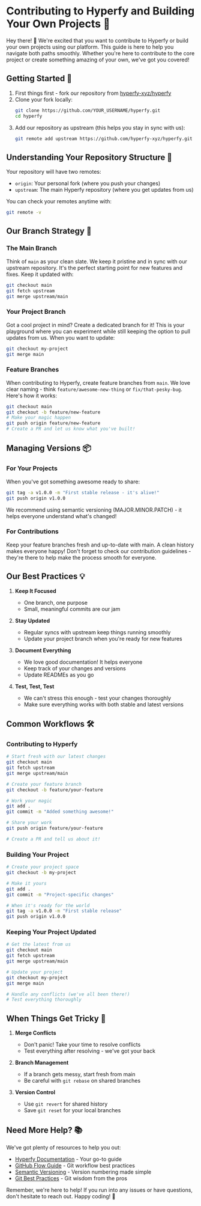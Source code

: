 # Contributing to Hyperfy and Building Your Own Projects 🚀

Hey there! 👋 We're excited that you want to contribute to Hyperfy or build your own projects using our platform. This guide is here to help you navigate both paths smoothly. Whether you're here to contribute to the core project or create something amazing of your own, we've got you covered!

## Getting Started 🎯

1. First things first - fork our repository from [hyperfy-xyz/hyperfy](https://github.com/hyperfy-xyz/hyperfy)
2. Clone your fork locally:
   ```bash
   git clone https://github.com/YOUR_USERNAME/hyperfy.git
   cd hyperfy
   ```
3. Add our repository as upstream (this helps you stay in sync with us):
   ```bash
   git remote add upstream https://github.com/hyperfy-xyz/hyperfy.git
   ```

## Understanding Your Repository Structure 🔄

Your repository will have two remotes:
- `origin`: Your personal fork (where you push your changes)
- `upstream`: The main Hyperfy repository (where you get updates from us)

You can check your remotes anytime with:
```bash
git remote -v
```

## Our Branch Strategy 🌳

### The Main Branch
Think of `main` as your clean slate. We keep it pristine and in sync with our upstream repository. It's the perfect starting point for new features and fixes. Keep it updated with:
  ```bash
  git checkout main
  git fetch upstream
  git merge upstream/main
  ```

### Your Project Branch
Got a cool project in mind? Create a dedicated branch for it! This is your playground where you can experiment while still keeping the option to pull updates from us. When you want to update:
  ```bash
  git checkout my-project
  git merge main
  ```

### Feature Branches
When contributing to Hyperfy, create feature branches from `main`. We love clear naming - think `feature/awesome-new-thing` or `fix/that-pesky-bug`. Here's how it works:
  ```bash
  git checkout main
  git checkout -b feature/new-feature
  # Make your magic happen
  git push origin feature/new-feature
  # Create a PR and let us know what you've built!
  ```

## Managing Versions 📦

### For Your Projects
When you've got something awesome ready to share:
  ```bash
  git tag -a v1.0.0 -m "First stable release - it's alive!"
  git push origin v1.0.0
  ```
We recommend using semantic versioning (MAJOR.MINOR.PATCH) - it helps everyone understand what's changed!

### For Contributions
Keep your feature branches fresh and up-to-date with main. A clean history makes everyone happy! Don't forget to check our contribution guidelines - they're there to help make the process smooth for everyone.

## Our Best Practices 💡

1. **Keep It Focused**
   - One branch, one purpose
   - Small, meaningful commits are our jam

2. **Stay Updated**
   - Regular syncs with upstream keep things running smoothly
   - Update your project branch when you're ready for new features

3. **Document Everything**
   - We love good documentation! It helps everyone
   - Keep track of your changes and versions
   - Update READMEs as you go

4. **Test, Test, Test**
   - We can't stress this enough - test your changes thoroughly
   - Make sure everything works with both stable and latest versions

## Common Workflows 🛠️

### Contributing to Hyperfy
```bash
# Start fresh with our latest changes
git checkout main
git fetch upstream
git merge upstream/main

# Create your feature branch
git checkout -b feature/your-feature

# Work your magic
git add .
git commit -m "Added something awesome!"

# Share your work
git push origin feature/your-feature

# Create a PR and tell us about it!
```

### Building Your Project
```bash
# Create your project space
git checkout -b my-project

# Make it yours
git add .
git commit -m "Project-specific changes"

# When it's ready for the world
git tag -a v1.0.0 -m "First stable release"
git push origin v1.0.0
```

### Keeping Your Project Updated
```bash
# Get the latest from us
git checkout main
git fetch upstream
git merge upstream/main

# Update your project
git checkout my-project
git merge main

# Handle any conflicts (we've all been there!)
# Test everything thoroughly
```

## When Things Get Tricky 🤔

1. **Merge Conflicts**
   - Don't panic! Take your time to resolve conflicts
   - Test everything after resolving - we've got your back

2. **Branch Management**
   - If a branch gets messy, start fresh from main
   - Be careful with `git rebase` on shared branches

3. **Version Control**
   - Use `git revert` for shared history
   - Save `git reset` for your local branches

## Need More Help? 📚

We've got plenty of resources to help you out:
- [Hyperfy Documentation](https://hyperfy.how/) - Your go-to guide
- [GitHub Flow Guide](https://guides.github.com/introduction/flow/) - Git workflow best practices
- [Semantic Versioning](https://semver.org/) - Version numbering made simple
- [Git Best Practices](https://gist.github.com/luismts/495d982e8c5b1a0ced4a57cf3d93cf60) - Git wisdom from the pros

Remember, we're here to help! If you run into any issues or have questions, don't hesitate to reach out. Happy coding! 🚀 